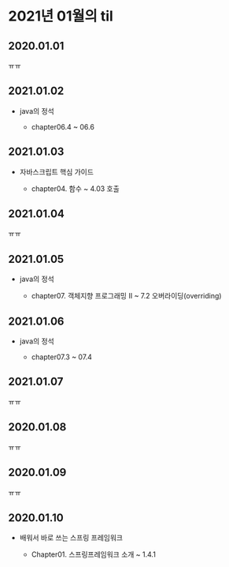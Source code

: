 # 2021년 01월의 til

## 2020.01.01

ㅠㅠ

## 2021.01.02

- java의 정석

  - chapter06.4 ~ 06.6

## 2021.01.03

- 자바스크립트 핵심 가이드
  
  - chapter04. 함수 ~ 4.03 호출

## 2021.01.04

ㅠㅠ

## 2021.01.05

- java의 정석

  - chapter07. 객체지향 프로그래밍 II ~ 7.2 오버라이딩(overriding)

## 2021.01.06

- java의 정석

  - chapter07.3 ~ 07.4

## 2021.01.07

ㅠㅠ

## 2020.01.08

ㅠㅠ

## 2020.01.09

ㅠㅠ

## 2020.01.10

- 배워서 바로 쓰는 스프링 프레임워크

  - Chapter01. 스프링프레임워크 소개 ~ 1.4.1
